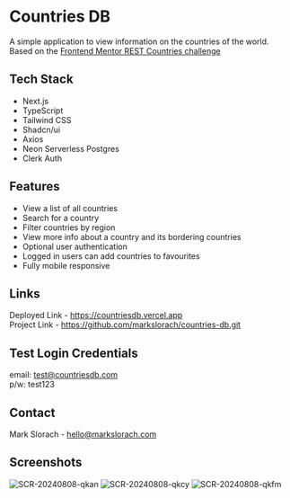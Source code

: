 # Countries DB

A simple application to view information on the countries of the world. Based on the [Frontend Mentor REST Countries challenge](https://www.frontendmentor.io/challenges/rest-countries-api-with-color-theme-switcher-5cacc469fec04111f7b848ca)

## Tech Stack
- Next.js
- TypeScript
- Tailwind CSS
- Shadcn/ui
- Axios
- Neon Serverless Postgres
- Clerk Auth

## Features
* View a list of all countries
* Search for a country
* Filter countries by region
* View more info about a country and its bordering countries
* Optional user authentication
* Logged in users can add countries to favourites
* Fully mobile responsive

## Links
Deployed Link - https://countriesdb.vercel.app \
Project Link - https://github.com/markslorach/countries-db.git

## Test Login Credentials
email: test@countriesdb.com \
p/w: test123

## Contact
Mark Slorach - hello@markslorach.com

## Screenshots
![SCR-20240808-qkan](https://github.com/user-attachments/assets/52317edb-5e2c-40b5-bac7-c91b97023d1c)
![SCR-20240808-qkcy](https://github.com/user-attachments/assets/c507134c-8d33-47df-85dc-f11ef7eb46bb)
![SCR-20240808-qkfm](https://github.com/user-attachments/assets/81f4d382-0281-47f5-b06e-26c7f0b7518e)
